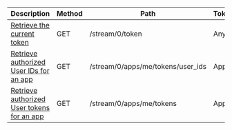<table class='table table-striped'>
    <thead>
        <tr>
            <th width="410">Description</th>
            <th width="80">Method</th>
            <th width="320">Path</th>
            <th width="60">Token</th>
        </tr>
    </thead>
    <tbody>
        <tr>
            <td><a href="/docs/resources/token/#retrieve-current-token">Retrieve the current token</a></td>
            <td>GET</td>
            <td>/stream/0/token</td>
            <td>Any</td>
        </tr>
        <tr>
            <td><a href="/docs/resources/token/#retrieve-authorized-user-ids-for-an-app">Retrieve authorized User IDs for an app</a></td>
            <td>GET</td>
            <td>/stream/0/apps/me/tokens/user_ids</td>
            <td>App</td>
        </tr>
        <tr>
            <td><a href="/docs/resources/token/#retrieve-authorized-user-tokens-for-an-app">Retrieve authorized User tokens for an app</a></td>
            <td>GET</td>
            <td>/stream/0/apps/me/tokens</td>
            <td>App</td>
        </tr>
    </tbody>
</table>